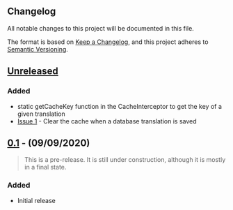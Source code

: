 ## Changelog

All notable changes to this project will be documented in this file.

The format is based on [Keep a Changelog](https://keepachangelog.com/en/1.0.0/),
and this project adheres to [Semantic Versioning](https://semver.org/spec/v2.0.0.html).

## [Unreleased]

### Added
- static getCacheKey function in the CacheInterceptor to get the key of a given translation
- [Issue 1](https://github.com/tobytwigger/laravel-translate/issues/1) - Clear the cache when a database translation is saved

## [0.1] - (09/09/2020)

> This is a pre-release. It is still under construction, although it is mostly in a final state.

### Added
- Initial release

[Unreleased]: https://github.com/tobytwigger/laravel-translate/compare/v0.1...HEAD
[0.1]: https://github.com/bristol-su/support/releases/tag/v0.1
